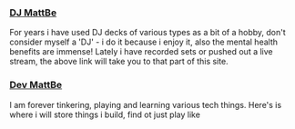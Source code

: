 ### [DJ MattBe](dj/dj.md)

For years i have used DJ decks of various types as a bit of a hobby, don't consider myself a 'DJ' - i do it because i enjoy it, also the mental health benefits are immense!
Lately i have recorded sets or pushed out a live stream, the above link will take you to that part of this site.

### [Dev MattBe](https://mattbeeme.github.io/dev.mattbe.me)
I am forever tinkering, playing and learning various tech things. Here's is where i will store things i build, find ot just play like
